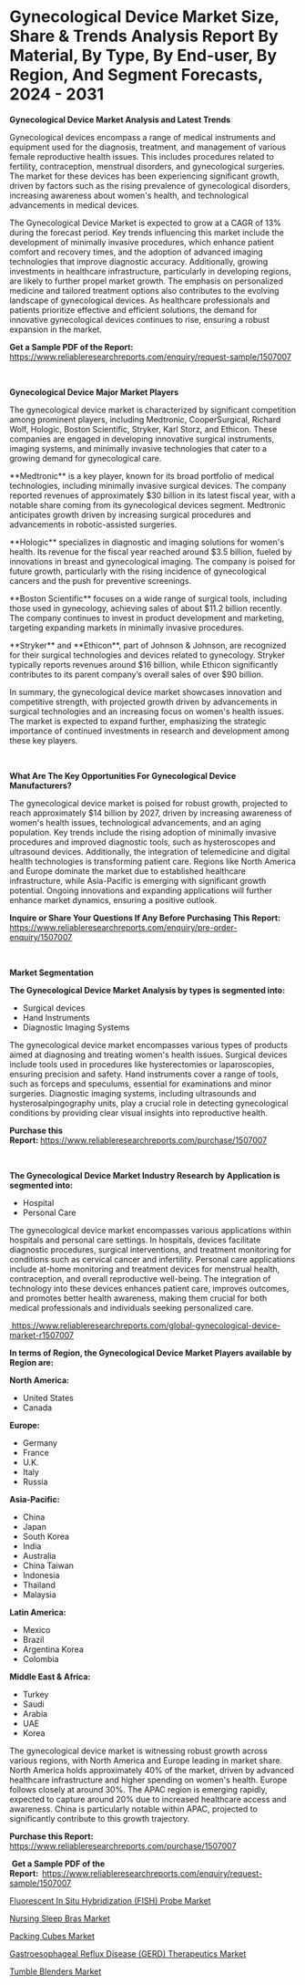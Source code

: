 <p><h1>Gynecological Device Market Size, Share & Trends Analysis Report By Material, By Type, By End-user, By Region, And Segment Forecasts, 2024 - 2031</h1></p><p><strong>Gynecological Device Market Analysis and Latest Trends</strong></p>
<p><p>Gynecological devices encompass a range of medical instruments and equipment used for the diagnosis, treatment, and management of various female reproductive health issues. This includes procedures related to fertility, contraception, menstrual disorders, and gynecological surgeries. The market for these devices has been experiencing significant growth, driven by factors such as the rising prevalence of gynecological disorders, increasing awareness about women's health, and technological advancements in medical devices.</p><p>The Gynecological Device Market is expected to grow at a CAGR of 13% during the forecast period. Key trends influencing this market include the development of minimally invasive procedures, which enhance patient comfort and recovery times, and the adoption of advanced imaging technologies that improve diagnostic accuracy. Additionally, growing investments in healthcare infrastructure, particularly in developing regions, are likely to further propel market growth. The emphasis on personalized medicine and tailored treatment options also contributes to the evolving landscape of gynecological devices. As healthcare professionals and patients prioritize effective and efficient solutions, the demand for innovative gynecological devices continues to rise, ensuring a robust expansion in the market.</p></p>
<p><strong>Get a Sample PDF of the Report:&nbsp;</strong> <a href="https://www.reliableresearchreports.com/enquiry/request-sample/1507007">https://www.reliableresearchreports.com/enquiry/request-sample/1507007</a></p>
<p>&nbsp;</p>
<p><strong>Gynecological Device Major Market Players</strong></p>
<p><p>The gynecological device market is characterized by significant competition among prominent players, including Medtronic, CooperSurgical, Richard Wolf, Hologic, Boston Scientific, Stryker, Karl Storz, and Ethicon. These companies are engaged in developing innovative surgical instruments, imaging systems, and minimally invasive technologies that cater to a growing demand for gynecological care.</p><p>**Medtronic** is a key player, known for its broad portfolio of medical technologies, including minimally invasive surgical devices. The company reported revenues of approximately $30 billion in its latest fiscal year, with a notable share coming from its gynecological devices segment. Medtronic anticipates growth driven by increasing surgical procedures and advancements in robotic-assisted surgeries.</p><p>**Hologic** specializes in diagnostic and imaging solutions for women's health. Its revenue for the fiscal year reached around $3.5 billion, fueled by innovations in breast and gynecological imaging. The company is poised for future growth, particularly with the rising incidence of gynecological cancers and the push for preventive screenings.</p><p>**Boston Scientific** focuses on a wide range of surgical tools, including those used in gynecology, achieving sales of about $11.2 billion recently. The company continues to invest in product development and marketing, targeting expanding markets in minimally invasive procedures.</p><p>**Stryker** and **Ethicon**, part of Johnson & Johnson, are recognized for their surgical technologies and devices related to gynecology. Stryker typically reports revenues around $16 billion, while Ethicon significantly contributes to its parent company’s overall sales of over $90 billion.</p><p>In summary, the gynecological device market showcases innovation and competitive strength, with projected growth driven by advancements in surgical technologies and an increasing focus on women's health issues. The market is expected to expand further, emphasizing the strategic importance of continued investments in research and development among these key players.</p></p>
<p>&nbsp;</p>
<p><strong>What Are The Key Opportunities For Gynecological Device Manufacturers?</strong></p>
<p><p>The gynecological device market is poised for robust growth, projected to reach approximately $14 billion by 2027, driven by increasing awareness of women's health issues, technological advancements, and an aging population. Key trends include the rising adoption of minimally invasive procedures and improved diagnostic tools, such as hysteroscopes and ultrasound devices. Additionally, the integration of telemedicine and digital health technologies is transforming patient care. Regions like North America and Europe dominate the market due to established healthcare infrastructure, while Asia-Pacific is emerging with significant growth potential. Ongoing innovations and expanding applications will further enhance market dynamics, ensuring a positive outlook.</p></p>
<p><strong>Inquire or Share Your Questions If Any Before Purchasing This Report:</strong> <a href="https://www.reliableresearchreports.com/enquiry/pre-order-enquiry/1507007">https://www.reliableresearchreports.com/enquiry/pre-order-enquiry/1507007</a></p>
<p>&nbsp;</p>
<p><strong>Market Segmentation</strong></p>
<p><strong>The Gynecological Device Market Analysis by types is segmented into:</strong></p>
<p><ul><li>Surgical devices</li><li>Hand Instruments</li><li>Diagnostic Imaging Systems</li></ul></p>
<p><p>The gynecological device market encompasses various types of products aimed at diagnosing and treating women's health issues. Surgical devices include tools used in procedures like hysterectomies or laparoscopies, ensuring precision and safety. Hand instruments cover a range of tools, such as forceps and speculums, essential for examinations and minor surgeries. Diagnostic imaging systems, including ultrasounds and hysterosalpingography units, play a crucial role in detecting gynecological conditions by providing clear visual insights into reproductive health.</p></p>
<p><strong>Purchase this Report:&nbsp;</strong><a href="https://www.reliableresearchreports.com/purchase/1507007">https://www.reliableresearchreports.com/purchase/1507007</a></p>
<p>&nbsp;</p>
<p><strong>The Gynecological Device Market Industry Research by Application is segmented into:</strong></p>
<p><ul><li>Hospital</li><li>Personal Care</li></ul></p>
<p><p>The gynecological device market encompasses various applications within hospitals and personal care settings. In hospitals, devices facilitate diagnostic procedures, surgical interventions, and treatment monitoring for conditions such as cervical cancer and infertility. Personal care applications include at-home monitoring and treatment devices for menstrual health, contraception, and overall reproductive well-being. The integration of technology into these devices enhances patient care, improves outcomes, and promotes better health awareness, making them crucial for both medical professionals and individuals seeking personalized care.</p></p>
<p><a href="https://www.reliableresearchreports.com/global-gynecological-device-market-r1507007">&nbsp;https://www.reliableresearchreports.com/global-gynecological-device-market-r1507007</a></p>
<p><strong>In terms of Region, the Gynecological Device Market Players available by Region are:</strong></p>
<p>
    <p> <strong> North America: </strong>
        <ul>
            <li>United States</li>
            <li>Canada</li>
        </ul>
        </p> 
    <p> <strong> Europe: </strong>
        <ul>
            <li>Germany</li>
            <li>France</li>
            <li>U.K.</li>
            <li>Italy</li>
            <li>Russia</li>
        </ul>
        </p> 
    <p> <strong> Asia-Pacific: </strong>
        <ul>
            <li>China</li>
            <li>Japan</li>
            <li>South Korea</li>
            <li>India</li>
            <li>Australia</li>
            <li>China Taiwan</li>
            <li>Indonesia</li>
            <li>Thailand</li>
            <li>Malaysia</li>
        </ul>
        </p> 
    <p> <strong> Latin America: </strong>
        <ul>
            <li>Mexico</li>
            <li>Brazil</li>
            <li>Argentina Korea</li>
            <li>Colombia</li>
        </ul>
        </p> 
    <p> <strong> Middle East & Africa: </strong>
        <ul>
            <li>Turkey</li>
            <li>Saudi</li>
            <li>Arabia</li>
            <li>UAE</li>
            <li>Korea</li>
        </ul>
    </p>
    </p>
<p><p>The gynecological device market is witnessing robust growth across various regions, with North America and Europe leading in market share. North America holds approximately 40% of the market, driven by advanced healthcare infrastructure and higher spending on women's health. Europe follows closely at around 30%. The APAC region is emerging rapidly, expected to capture around 20% due to increased healthcare access and awareness. China is particularly notable within APAC, projected to significantly contribute to this growth trajectory.</p></p>
<p><strong>Purchase this Report: </strong><a href="https://www.reliableresearchreports.com/purchase/1507007">https://www.reliableresearchreports.com/purchase/1507007</a></p>
<p>&nbsp;<strong>Get a Sample PDF of the Report:&nbsp;&nbsp;</strong><a href="https://www.reliableresearchreports.com/enquiry/request-sample/1507007">https://www.reliableresearchreports.com/enquiry/request-sample/1507007</a></p>
<p><strong></strong></p>
<p><p><a href="https://github.com/mauripalmi/Market-Research-Report-List-5/blob/main/fluorescent-in-situ-hybridization-fish-probe-market.md">Fluorescent In Situ Hybridization (FISH) Probe Market</a></p><p><a href="https://issuu.com/reportprime-2/docs/nursing-sleep-bras-market-size-2030_ea183eb08c8353">Nursing Sleep Bras Market</a></p><p><a href="https://issuu.com/reportprime-2/docs/packing-cubes-market-size-2030.pptx_d4474c51654fd1">Packing Cubes Market</a></p><p><a href="https://github.com/RunaHaque64/Market-Research-Report-List-1/blob/main/gastroesophageal-reflux-disease-gerd-therapeutics-market.md">Gastroesophageal Reflux Disease (GERD) Therapeutics Market</a></p><p><a href="https://medium.com/@kathyjacobs587/what-innovations-are-shaping-the-tumble-blenders-market-706765c1fed4">Tumble Blenders Market</a></p></p>